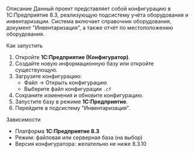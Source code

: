  Описание
Данный проект представляет собой конфигурацию в 1С:Предприятие 8.3, реализующую подсистему учёта оборудования и инвентаризации.
Система включает справочник оборудования, документ "Инвентаризация", а также отчёт по местоположению оборудования.

Как запустить

1. Откройте **1С:Предприятие (Конфигуратор)**.
2. Создайте новую информационную базу или откройте существующую.
3. Загрузите конфигурацию:
   - Файл → Открыть конфигурацию
   - Выберите файл конфигурации `.cf`
4. Сохраните изменения и обновите конфигурацию.
5. Запустите базу в режиме **1С:Предприятие**.
6. Перейдите в подсистему "Инвентаризация".

Зависимости

- Платформа **1С:Предприятие 8.3**
- Режим: файловая или серверная база (на выбор)
- Версия конфигуратора: желательно не ниже 8.3.10
